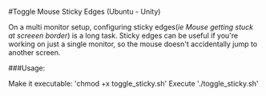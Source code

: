 #Toggle Mouse Sticky Edges (Ubuntu - Unity)

On a multi monitor setup, configuring sticky edges(*ie Mouse getting stuck at screeen border*) is a long task.
Sticky edges can be useful if you're working on just a single monitor, so the mouse doesn't accidentally jump to another screen.


###Usage:

Make it executable:
'chmod +x toggle_sticky.sh'
Execute
'./toggle_sticky.sh'

